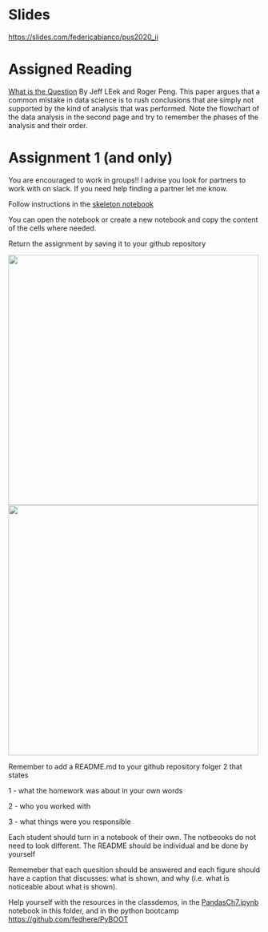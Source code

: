 # Slides
https://slides.com/federicabianco/pus2020_ii


# Assigned Reading

[What is the Question](http://fbb.space/PUS2020/reading/The%20Research%20Question-2015-Leek-1314-5.pdf) By Jeff LEek and Roger Peng. 
This paper argues that a common mistake in data science is to rush conclusions that are simply not supported by the kind of analysis that was performed. 
Note the flowchart of the data analysis in the second page and try to remember the phases of the analysis and their order.

# Assignment 1 (and only)


You are encouraged to work in groups!! I advise you look for partners to work with on slack. If you need help finding a partner let me know.

Follow instructions in the [skeleton notebook](https://github.com/fedhere/PUS2020_FBianco/blob/master/HW2/PhillyParks_instructions.ipynb) 

You can open the notebook or create a new notebook and copy the content of the cells where needed. 

Return the assignment by saving it to your github repository 

<img src="https://github.com/fedhere/PUS2020_FBianco/blob/master/HW2/Screen%20Shot%202020-09-09%20at%2011.16.24%20PM.png"  width="500">
<img src="https://github.com/fedhere/PUS2020_FBianco/blob/master/HW2/Screen%20Shot%202020-09-09%20at%2011.16.55%20PM.png"  width="500">

Remember to add a README.md to your github repository folger 2 that states

1 - what the homework was about in your own words

2 - who you worked with

3 - what things were you responsible 

Each student should turn in a notebook of their own. The notbeooks do not need to look different. The README should be individual and be done by yourself



Rememeber that each quesition should be answered and each figure should have a caption that discusses: what is shown, and why (i.e. what is noticeable about what is shown).

Help yourself with the resources in the classdemos, in the [PandasCh7.ipynb](https://github.com/fedhere/PUS2020_FBianco/blob/master/HW2/PandasCh7.ipynb) notebook in this folder, and in the python bootcamp https://github.com/fedhere/PyBOOT
